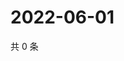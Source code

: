 # 2022-06-01

共 0 条

<!-- BEGIN WEIBO -->
<!-- 最后更新时间 Wed Jun 01 2022 00:06:47 GMT+0800 (China Standard Time) -->

<!-- END WEIBO -->
